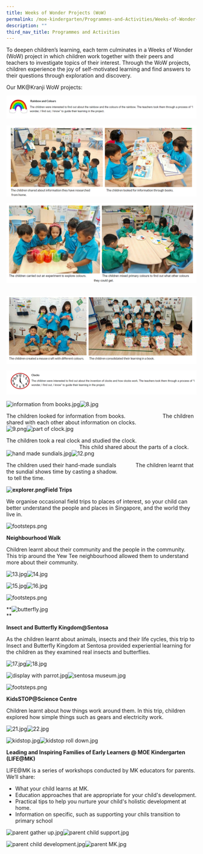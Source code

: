 ```yaml
---
title: Weeks of Wonder Projects (WoW)
permalink: /moe-kindergarten/Programmes-and-Activities/Weeks-of-Wonder-Projects-WoW/
description: ""
third_nav_title: Programmes and Activities
---
```

  
To deepen children’s learning, each term culminates in a Weeks of Wonder (WoW) project in which children work together with their peers and teachers to investigate topics of their interest. Through the WoW projects, children experience the joy of self-motivated learning and find answers to their questions through exploration and discovery. 

  

Our MK@Kranji WoW projects:

![](/images/MOE%20Kindergarten/Programmes%20and%20Activities/Weeks%20of%20Wonder%20Projects%20(WoW)/W1.png)

  
![](/images/MOE%20Kindergarten/Programmes%20and%20Activities/Weeks%20of%20Wonder%20Projects%20(WoW)/W2.png)
  
![](/images/MOE%20Kindergarten/Programmes%20and%20Activities/Weeks%20of%20Wonder%20Projects%20(WoW)/W3.png)        
  
![](/images/MOE%20Kindergarten/Programmes%20and%20Activities/Weeks%20of%20Wonder%20Projects%20(WoW)/W4.png)

![](/images/MOE%20Kindergarten/Programmes%20and%20Activities/Weeks%20of%20Wonder%20Projects%20(WoW)/W5.png)

  

  
![information from books.jpg](https://kranjipri-moe-edu-sg-admin.cwp.sg/qql/slot/u536/MK%20Dept%20-%202019/week%20of%20wonder%20project/information%20from%20books.jpg)![8.jpg](https://kranjipri-moe-edu-sg-admin.cwp.sg/qql/slot/u1370/8.jpg)  

  

  

  

  

  
  
  
  
  
  
The children looked for information from books.                         The children shared with each other about information on clocks.   
![9.png](https://kranjipri-moe-edu-sg-admin.cwp.sg/qql/slot/u1370/9.png)![part of clock.jpg](https://kranjipri-moe-edu-sg-admin.cwp.sg/qql/slot/u536/MK%20Dept%20-%202019/week%20of%20wonder%20project/part%20of%20clock.jpg)  
  
  
  
  
  
  
  
  
  
  
  
  
The children took a real clock and studied the clock.                                                                                         This child shared about the parts of a clock.   
![hand made sundials.jpg](https://kranjipri-moe-edu-sg-admin.cwp.sg/qql/slot/u536/MK%20Dept%20-%202019/week%20of%20wonder%20project/hand%20made%20sundials.jpg)![12.png](https://kranjipri-moe-edu-sg-admin.cwp.sg/qql/slot/u1370/12.png)  
  
  
  
  
  
  
  
  
  
  
  
  
  
The children used their hand-made sundials             The children learnt that the sundial shows time by casting a shadow.    
 to tell the time.                 
  
  

**![explorer.png](https://kranjipri-moe-edu-sg-admin.cwp.sg/qql/slot/u1370/explorer.png)**Field Trips****

We organise occasional field trips to places of interest, so your child can better understand the people and places in Singapore, and the world they live in. 

![footsteps.png](https://kranjipri-moe-edu-sg-admin.cwp.sg/qql/slot/u1370/footsteps.png)

**Neighbourhood Walk**  

Children learnt about their community and the people in the community. This trip around the Yew Tee neighbourhood allowed them to understand more about their community. 

![13.jpg](https://kranjipri-moe-edu-sg-admin.cwp.sg/qql/slot/u1370/13.jpg)![14.jpg](https://kranjipri-moe-edu-sg-admin.cwp.sg/qql/slot/u1370/14.jpg)  

  

  

  

  

  

  

  

  

![15.jpg](https://kranjipri-moe-edu-sg-admin.cwp.sg/qql/slot/u1370/15.jpg)![16.jpg](https://kranjipri-moe-edu-sg-admin.cwp.sg/qql/slot/u1370/16.jpg)  

  

  

  

  

  

  

  

  
  

![footsteps.png](https://kranjipri-moe-edu-sg-admin.cwp.sg/qql/slot/u1370/footsteps.png)

**![butterfly.jpg](https://kranjipri-moe-edu-sg-admin.cwp.sg/qql/slot/u1370/butterfly.jpg)  
**

**Insect and Butterfly Kingdom@Sentosa**  

As the children learnt about animals, insects and their life cycles, this trip to Insect and Butterfly Kingdom at Sentosa provided experiential learning for the children as they examined real insects and butterflies. 

![17.jpg](https://kranjipri-moe-edu-sg-admin.cwp.sg/qql/slot/u1370/17.jpg)![18.jpg](https://kranjipri-moe-edu-sg-admin.cwp.sg/qql/slot/u1370/18.jpg)  

  

  

  

  

  

  

  

  

  

![display with parrot.jpg](https://kranjipri-moe-edu-sg-admin.cwp.sg/qql/slot/u536/MK%20Dept%20-%202019/week%20of%20wonder%20project/display%20with%20parrot.jpg)![sentosa museum.jpg](https://kranjipri-moe-edu-sg-admin.cwp.sg/qql/slot/u536/MK%20Dept%20-%202019/week%20of%20wonder%20project/sentosa%20museum.jpg)  

  

  

  

  

  

  

  

  

  

  

  

  

  

  

  

  

  

![footsteps.png](https://kranjipri-moe-edu-sg-admin.cwp.sg/qql/slot/u1370/footsteps.png)

**KidsSTOP@Science Centre**

Children learnt about how things work around them. In this trip, children explored how simple things such as gears and electricity work.

![21.jpg](https://kranjipri-moe-edu-sg-admin.cwp.sg/qql/slot/u1370/21.jpg)![22.jpg](https://kranjipri-moe-edu-sg-admin.cwp.sg/qql/slot/u1370/22.jpg)  

  

  

  

  

  

  

  

  

  
![kidstop.jpg](https://kranjipri-moe-edu-sg-admin.cwp.sg/qql/slot/u536/MK%20Dept%20-%202019/week%20of%20wonder%20project/kidstop.jpg)![kidstop roll down.jpg](https://kranjipri-moe-edu-sg-admin.cwp.sg/qql/slot/u536/MK%20Dept%20-%202019/week%20of%20wonder%20project/kidstop%20roll%20down.jpg)  

  

  

  

  

  

  

  

  

  

  

  

  

  

  

  

  

  

  

**Leading and Inspiring Families of Early Learners @ MOE Kindergarten (LIFE@MK)**  

LIFE@MK is a series of workshops conducted by MK educators for parents. We’ll share:  

*   What your child learns at MK.
*   Education approaches that are appropriate for your child's development.
*   Practical tips to help you nurture your child's holistic development at home.
*   Information on specific, such as supporting your chils transition to primary school

  

![parent gather up.jpg](https://kranjipri-moe-edu-sg-admin.cwp.sg/qql/slot/u536/MK%20Dept%20-%202019/week%20of%20wonder%20project/parent%20gather%20up.jpg)![parent child support.jpg](https://kranjipri-moe-edu-sg-admin.cwp.sg/qql/slot/u536/MK%20Dept%20-%202019/week%20of%20wonder%20project/parent%20child%20support.jpg)  

  

  

  

  

  

  

  

  

  

  

![parent child development.jpg](https://kranjipri-moe-edu-sg-admin.cwp.sg/qql/slot/u536/MK%20Dept%20-%202019/week%20of%20wonder%20project/parent%20child%20development.jpg)![parent MK.jpg](https://kranjipri-moe-edu-sg-admin.cwp.sg/qql/slot/u536/MK%20Dept%20-%202019/week%20of%20wonder%20project/parent%20MK.jpg)